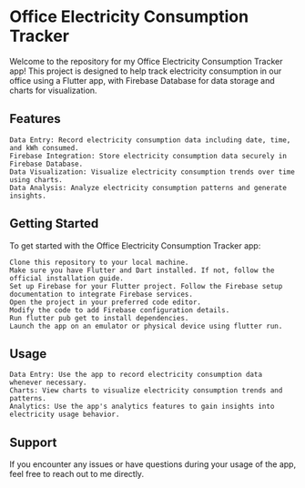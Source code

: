 # Office Electricity Consumption Tracker

Welcome to the repository for my Office Electricity Consumption Tracker app! This project is designed to help track electricity consumption in our office using a Flutter app, with Firebase Database for data storage and charts for visualization.

## Features

    Data Entry: Record electricity consumption data including date, time, and kWh consumed.
    Firebase Integration: Store electricity consumption data securely in Firebase Database.
    Data Visualization: Visualize electricity consumption trends over time using charts.
    Data Analysis: Analyze electricity consumption patterns and generate insights.

## Getting Started

To get started with the Office Electricity Consumption Tracker app:

    Clone this repository to your local machine.
    Make sure you have Flutter and Dart installed. If not, follow the official installation guide.
    Set up Firebase for your Flutter project. Follow the Firebase setup documentation to integrate Firebase services.
    Open the project in your preferred code editor.
    Modify the code to add Firebase configuration details.
    Run flutter pub get to install dependencies.
    Launch the app on an emulator or physical device using flutter run.

## Usage

    Data Entry: Use the app to record electricity consumption data whenever necessary.
    Charts: View charts to visualize electricity consumption trends and patterns.
    Analytics: Use the app's analytics features to gain insights into electricity usage behavior.

## Support

If you encounter any issues or have questions during your usage of the app, feel free to reach out to me directly.
